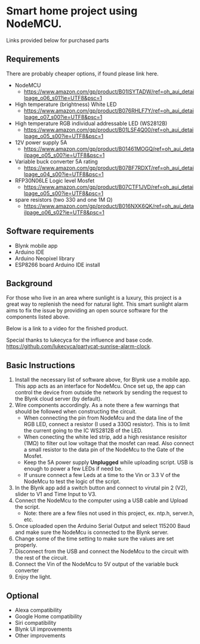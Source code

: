 # Smart home project using NodeMCU.
Links provided below for purchased parts

## Requirements
There are probably cheaper options, if found please link here. 
* NodeMCU 
    * https://www.amazon.com/gp/product/B01ISYTADW/ref=oh_aui_detailpage_o06_s01?ie=UTF8&psc=1
* High temperature (brightness) White LED
    * https://www.amazon.com/gp/product/B076RHLF7Y/ref=oh_aui_detailpage_o07_s00?ie=UTF8&psc=1
* High temperature RGB individual addressable LED (WS2812B)
    * https://www.amazon.com/gp/product/B01LSF4Q00/ref=oh_aui_detailpage_o05_s00?ie=UTF8&psc=1
* 12V power supply 5A 
    * https://www.amazon.com/gp/product/B01461MOGQ/ref=oh_aui_detailpage_o05_s00?ie=UTF8&psc=1
* Variable buck converter 5A rating 
    * https://www.amazon.com/gp/product/B07BF7RDXT/ref=oh_aui_detailpage_o04_s00?ie=UTF8&psc=1
* RFP30N06LE Logic level Mosfet 
    * https://www.amazon.com/gp/product/B07CTF1JVD/ref=oh_aui_detailpage_o05_s00?ie=UTF8&psc=1
* spare resistors (two 330 and one 1M Ω)
    * https://www.amazon.com/gp/product/B016NXK6QK/ref=oh_aui_detailpage_o06_s02?ie=UTF8&psc=1

## Software requirements 
 * Blynk mobile app 
 * Arduino IDE
 * Arduino Neopixel library
 * ESP8266 board Arduino IDE install 


## Background

For those who live in an area where sunlight is a luxury, this project is a great way to replenish the need for natural light. This smart sunlight alarm aims to fix the issue by providing an open source software for the components listed above. 

Below is a link to a video for the finished product. 

Special thanks to lukecyca for the influence and base code. https://github.com/lukecyca/partycat-sunrise-alarm-clock. 

## Basic Instructions 

1. Install the necessary list of software above, for Blynk use a mobile app. This app acts as an interface for NodeMcu. Once set up, the app can control the device from outside the network by sending the request to the Blynk cloud server (by default).  
1. Wire components accordingly. As a note there a few warnings that should be followed when constructing the circuit. 
    * When connecting the pin from NodeMcu and the data line of the RGB LED, connect a resistor (I used a 330Ω resistor). This is to limit the current going to the IC WS2812B of the LED. 
    * When conecting the white led strip, add a high resistance resisitor (1MΩ) to filter out low voltage that the mosfet can read. Also connect a small resistor to the data pin of the NodeMcu to the Gate of the Mosfet. 
    * Keep the 5A power supply **Unplugged** while uploading script. USB is enough to power a few LEDs if need be. 
    * If unsure connect a few Leds at a time to the Vin or 3.3 V of the NodeMcu to test the logic of the script. 
1. In the Blynk app add a switch button and connect to virutal pin 2 (V2), slider to V1 and Time Input to V3. 
1. Connect the NodeMcu to the computer using a USB cable and Upload the script.
    * Note: there are a few files not used in this project, ex. ntp.h, server.h, etc. 
1. Once uploaded open the Arduino Serial Output and select 115200 Baud and make sure the NodeMcu is connected to the Blynk server. 
1. Change some of the time setting to make sure the values are set properly. 
1. Disconnect from the USB and connect the NodeMcu to the circuit with the rest of the circuit. 
1. Connect the Vin of the NodeMcu to 5V output of the variable buck converter
1. Enjoy the light. 

## Optional 
* Alexa compatibility 
* Google Home compatibility
* Siri compatibility 
* Blynk UI improvements 
* Other improvements 

